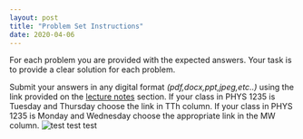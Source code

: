 ```yaml
---
layout: post
title: "Problem Set Instructions"
date: 2020-04-06
---
```


For each problem you are provided with the expected answers. Your task is to provide a clear
solution for each problem.

Submit your answers in any digital format *(pdf,docx,ppt,jpeg,etc..)* using the link
provided on the [lecture notes](https://phys1235.github.io/lecture-notes/) section. If your class in PHYS 1235 is Tuesday and Thursday choose the link in TTh column. If your class in PHYS 1235 is Monday and Wednesday choose the appropriate link in the MW column.
![test test test]({{site.url}}/assets/test.png)

